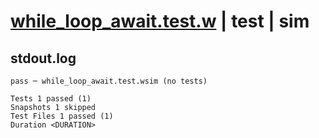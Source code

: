 # [while_loop_await.test.w](../../../../../examples/tests/valid/while_loop_await.test.w) | test | sim

## stdout.log
```log
pass ─ while_loop_await.test.wsim (no tests)

Tests 1 passed (1)
Snapshots 1 skipped
Test Files 1 passed (1)
Duration <DURATION>
```

